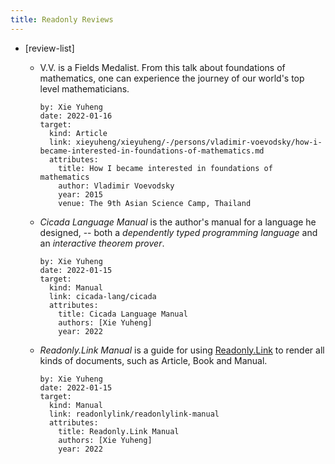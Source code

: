 ```yaml
---
title: Readonly Reviews
---
```


- [review-list]

  - V.V. is a Fields Medalist.
    From this talk about foundations of mathematics,
    one can experience the journey of our world's top level mathematicians.

    ``` metadata
    by: Xie Yuheng
    date: 2022-01-16
    target:
      kind: Article
      link: xieyuheng/xieyuheng/-/persons/vladimir-voevodsky/how-i-became-interested-in-foundations-of-mathematics.md
      attributes:
        title: How I became interested in foundations of mathematics
        author: Vladimir Voevodsky
        year: 2015
        venue: The 9th Asian Science Camp, Thailand
    ```

  - *Cicada Language Manual* is the author's manual for a language he designed,
    -- both a *dependently typed programming language*
    and an *interactive theorem prover*.

    ``` metadata
    by: Xie Yuheng
    date: 2022-01-15
    target:
      kind: Manual
      link: cicada-lang/cicada
      attributes:
        title: Cicada Language Manual
        authors: [Xie Yuheng]
        year: 2022
    ```

  - *Readonly.Link Manual* is a guide for using [Readonly.Link](https://readonly.link)
    to render all kinds of documents, such as Article, Book and Manual.

    ``` metadata
    by: Xie Yuheng
    date: 2022-01-15
    target:
      kind: Manual
      link: readonlylink/readonlylink-manual
      attributes:
        title: Readonly.Link Manual
        authors: [Xie Yuheng]
        year: 2022
    ```
